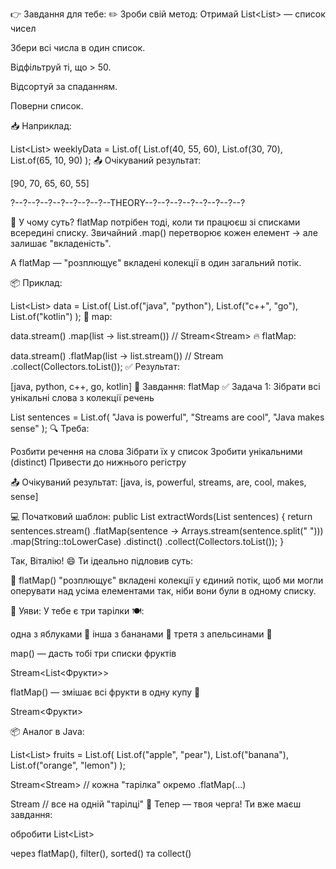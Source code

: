 👉 Завдання для тебе:
✏️ Зроби свій метод:
Отримай List<List<Integer>> — список чисел

Збери всі числа в один список.

Відфільтруй ті, що > 50.

Відсортуй за спаданням.

Поверни список.

📥 Наприклад:

List<List<Integer>> weeklyData = List.of(
List.of(40, 55, 60),
List.of(30, 70),
List.of(65, 10, 90)
);
📤 Очікуваний результат:

[90, 70, 65, 60, 55]


?--?--?--?--?--?--?--?--THEORY--?--?--?--?--?--?--?--?


📌 У чому суть?
flatMap потрібен тоді, коли ти працюєш зі списками всередині списку.
Звичайний .map() перетворює кожен елемент → але залишає "вкладеність".

А flatMap — "розплющує" вкладені колекції в один загальний потік.

📦 Приклад:

List<List<String>> data = List.of(
List.of("java", "python"),
List.of("c++", "go"),
List.of("kotlin")
);
🧪 map:

data.stream()
.map(list -> list.stream())   // Stream<Stream<String>>
🔥 flatMap:

data.stream()
.flatMap(list -> list.stream())   // Stream<String>
.collect(Collectors.toList());
✅ Результат:

[java, python, c++, go, kotlin]
🧪 Завдання: flatMap
✅ Задача 1: Зібрати всі унікальні слова з колекції речень

List<String> sentences = List.of(
"Java is powerful",
"Streams are cool",
"Java makes sense"
);
🔍 Треба:

Розбити речення на слова
Зібрати їх у список
Зробити унікальними (distinct)
Привести до нижнього регістру

📤 Очікуваний результат:
[java, is, powerful, streams, are, cool, makes, sense]

💻 Початковий шаблон:
public List<String> extractWords(List<String> sentences) {
return sentences.stream()
.flatMap(sentence -> Arrays.stream(sentence.split(" ")))
.map(String::toLowerCase)
.distinct()
.collect(Collectors.toList());
}


Так, Віталію! 😄 Ти ідеально підловив суть:

🧠 flatMap() "розплющує" вкладені колекції у єдиний потік,
щоб ми могли оперувати над усіма елементами так, ніби вони були в одному списку.

🧊 Уяви:
У тебе є три тарілки 🍽️:

одна з яблуками 🍎
інша з бананами 🍌
третя з апельсинами 🍊

map() — дасть тобі три списки фруктів

Stream<List<Фрукти>>

flatMap() — змішає всі фрукти в одну купу 🧃

Stream<Фрукти>

📦 Аналог в Java:

List<List<String>> fruits = List.of(
List.of("apple", "pear"),
List.of("banana"),
List.of("orange", "lemon")
);

Stream<Stream<String>>  // кожна "тарілка" окремо
.flatMap(...)

Stream<String>  // все на одній "тарілці"
🎯 Тепер — твоя черга!
Ти вже маєш завдання:

обробити List<List<Integer>>

через flatMap(), filter(), sorted() та collect()